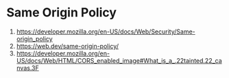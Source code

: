 # Same Origin Policy

1. https://developer.mozilla.org/en-US/docs/Web/Security/Same-origin_policy
1. https://web.dev/same-origin-policy/
1. https://developer.mozilla.org/en-US/docs/Web/HTML/CORS_enabled_image#What_is_a_.22tainted.22_canvas.3F
